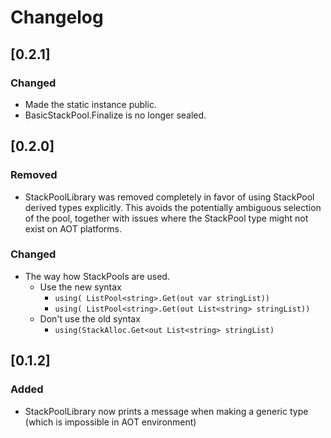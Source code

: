 # Changelog

## [0.2.1]
### Changed
- Made the static instance public.
- BasicStackPool.Finalize is no longer sealed.
## [0.2.0]
### Removed
- StackPoolLibrary was removed completely in favor of using StackPool derived types explicitly. This avoids the potentially ambiguous selection of the pool, together with issues where the StackPool type might not exist on AOT platforms. 
### Changed
- The way how StackPools are used.
  - Use the new syntax
    - `using( ListPool<string>.Get(out var stringList))`
    - `using( ListPool<string>.Get(out List<string> stringList))`
  - Don't use the old syntax
    - `using(StackAlloc.Get<out List<string> stringList)` 

## [0.1.2]
### Added
- StackPoolLibrary now prints a message when making a generic type (which is impossible in AOT environment)

